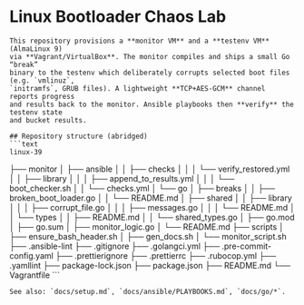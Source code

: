 # Linux Bootloader Chaos Lab

    This repository provisions a **monitor VM** and a **testenv VM** (AlmaLinux 9)
    via **Vagrant/VirtualBox**. The monitor compiles and ships a small Go “break”
    binary to the testenv which deliberately corrupts selected boot files (e.g. `vmlinuz`,
    `initramfs`, GRUB files). A lightweight **TCP+AES‑GCM** channel reports progress
    and results back to the monitor. Ansible playbooks then **verify** the testenv state
    and bucket results.

    ## Repository structure (abridged)
    ```text
    linux-39
├── monitor
│   ├── ansible
│   │   ├── checks
│   │   │   └── verify_restored.yml
│   │   ├── library
│   │   │   ├── append_to_results.yml
│   │   │   └── boot_checker.sh
│   │   └── checks.yml
│   └── go
│       ├── breaks
│       │   ├── broken_boot_loader.go
│       │   └── README.md
│       ├── shared
│       │   ├── library
│       │   │   ├── corrupt_file.go
│       │   │   ├── messages.go
│       │   │   └── README.md
│       │   └── types
│       │       ├── README.md
│       │       └── shared_types.go
│       ├── go.mod
│       ├── go.sum
│       ├── monitor_logic.go
│       └── README.md
├── scripts
│   ├── ensure_bash_header.sh
│   ├── gen_docs.sh
│   └── monitor_script.sh
├── .ansible-lint
├── .gitignore
├── .golangci.yml
├── .pre-commit-config.yaml
├── .prettierignore
├── .prettierrc
├── .rubocop.yml
├── .yamllint
├── package-lock.json
├── package.json
├── README.md
└── Vagrantfile
    ```

    See also: `docs/setup.md`, `docs/ansible/PLAYBOOKS.md`, `docs/go/*`.
